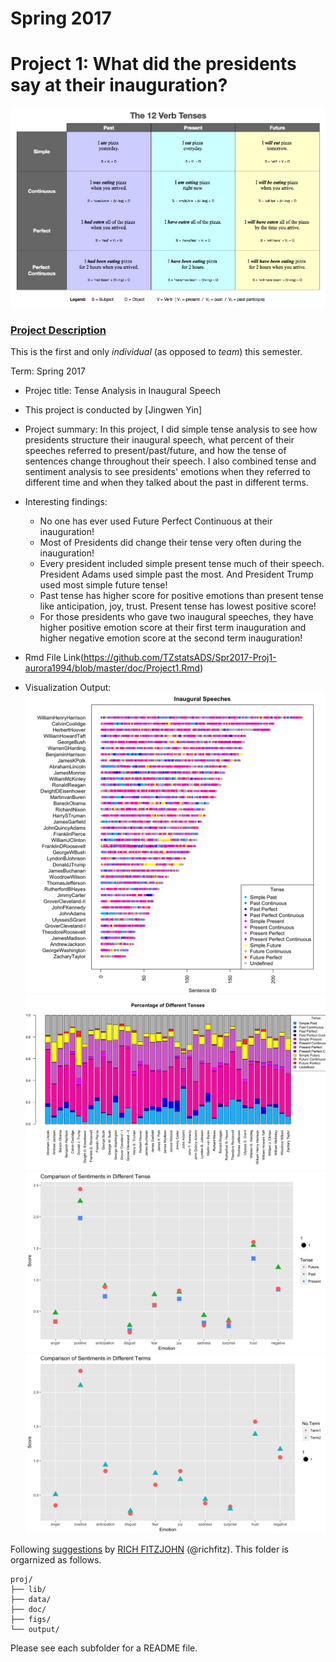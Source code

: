 # Spring 2017
# Project 1: What did the presidents say at their inauguration?

![image](figs/verbtenses.jpg)

### [Project Description](doc/)
This is the first and only *individual* (as opposed to *team*) this semester. 

Term: Spring 2017

+ Projec title: Tense Analysis in Inaugural Speech
+ This project is conducted by [Jingwen Yin]

+ Project summary: In this project, I did simple tense analysis to see how presidents structure their inaugural speech, what percent of their speeches referred to present/past/future, and how the tense of sentences change throughout their speech. I also combined tense and sentiment analysis to see presidents' emotions when they referred to different time and when they talked about the past in different terms.

+ Interesting findings: 
	+ No one has ever used Future Perfect Continuous at their inauguration!
	+ Most of Presidents did change their tense very often during the inauguration!
	+ Every president included simple present tense much of their speech. President Adams used simple past the most. And President Trump used most simple future tense!
	+ Past tense has higher score for positive emotions than present tense like anticipation, joy, trust. Present tense has lowest positive score!
	+ For those presidents who gave two inaugural speeches, they have higher positive emotion score at their first term inauguration and higher negative emotion score at the second term inauguration!

+ Rmd File Link(https://github.com/TZstatsADS/Spr2017-Proj1-aurora1994/blob/master/doc/Project1.Rmd)

+ Visualization Output:
![image](output/fig1.png)
![image](output/fig2.png)
![image](output/fig3.png)
![image](output/fig4.png)

Following [suggestions](http://nicercode.github.io/blog/2013-04-05-projects/) by [RICH FITZJOHN](http://nicercode.github.io/about/#Team) (@richfitz). This folder is orgarnized as follows.

```
proj/
├── lib/
├── data/
├── doc/
├── figs/
└── output/
```

Please see each subfolder for a README file.
